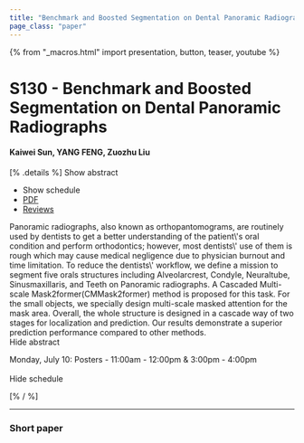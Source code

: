 ```yaml
---
title: "Benchmark and Boosted Segmentation on Dental Panoramic Radiographs"
page_class: "paper"
---
```


{% from "_macros.html" import presentation, button, teaser, youtube %}

# S130 - Benchmark and Boosted Segmentation on Dental Panoramic Radiographs

#### Kaiwei Sun, YANG FENG, Zuozhu Liu

[% .details %]
<a class="toggle_visibility" data-selector=".abstract" data-level="3">Show abstract</a>
- <a class="toggle_visibility" data-selector=".schedule" data-level="3">Show schedule</a>
- <a href="https://openreview.net/pdf?id=7_jig8Y3pt">PDF</a>
- <a href="https://openreview.net/forum?id=7_jig8Y3pt">Reviews</a>

<p>
    <span class="abstract">
        Panoramic radiographs, also known as orthopantomograms, are routinely used by dentists to get a better understanding of the patient\'s oral condition and perform orthodontics; however, most dentists\' use of them is rough which may cause medical negligence due to physician burnout and time limitation. To reduce the dentists\' workflow, we define a mission to segment five orals structures including Alveolarcrest, Condyle, Neuraltube, Sinusmaxillaris, and Teeth on Panoramic radiographs. A Cascaded Multi-scale Mask2former(CMMask2former) method is proposed for this task. For the small objects, we specially design multi-scale masked attention for the mask area. Overall, the whole structure is designed in a cascade way of two stages for localization and prediction. Our results demonstrate a superior prediction performance compared to other methods.
        <br>
        <span class="actions"><a class="toggle_visibility" data-level="2">Hide abstract</a></span>
    </span>
</p>

<p>
    <span class="schedule">
        Monday, July 10: Posters - 11:00am - 12:00pm & 3:00pm - 4:00pm<br>
        <br>
        <span class="actions"><a class="toggle_visibility" data-level="2">Hide schedule</a></span>
    </span>
</p>
[% / %]

---


### Short paper
